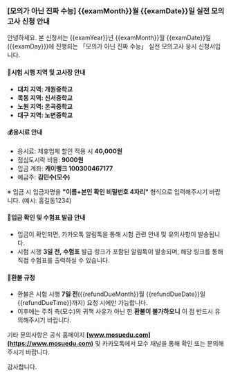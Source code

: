 ### [모의가 아닌 진짜 수능] {{examMonth}}월 {{examDate}}일 실전 모의고사 신청 안내

안녕하세요. 본 신청서는 {{examYear}}년 {{examMonth}}월 {{examDate}}일({{examDay}})에 진행되는 「모의가 아닌 진짜 수능」 실전 모의고사 응시 신청서입니다.

#### 📍시험 시행 지역 및 고사장 안내

-   **대치 지역: 개원중학교**
-   **목동 지역: 신서중학교**
-   **노원 지역: 온곡중학교**
-   **대구 지역: 노변중학교**

#### 💰응시료 안내

-   응시료: 제휴업체 할인 적용 시 **40,000원**
-   점심도시락 비용: **9000원**
-   입금 계좌: **케이뱅크 100300467177**
-   예금주: **김민수(모수)**

※ 입금 시 입금자명을 **"이름+본인 확인 비밀번호 4자리"** 형식으로 입력해주시기 바랍니다.
(예시: 홍길동1234)

#### 📩입금 확인 및 수험표 발급 안내

-   입금이 확인되면, 카카오톡 알림톡을 통해 시험 관련 안내 및 유의사항이 발송됩니다.
-   시험 시행 **3일 전, 수험표** 발급 링크가 포함된 알림톡이 발송되며, 해당 링크를 통해 직접 수험표를 출력하실 수 있습니다.

#### 🔁환불 규정

-   환불은 시험 시행 **7일 전**({{refundDueMonth}}월 {{refundDueDate}}일 {{refundDueTime}}까지) 요청 시에만 가능합니다.
-   이후에는 주최 측(모수)의 귀책 사유가 아닌 한 **환불이 불가하오니** 이 점 반드시 유의해주시기 바랍니다.

기타 문의사항은 공식 홈페이지 **[www.mosuedu.com](https://www.mosuedu.com)** 및 카카오톡에서 모수 채널을 통해 확인 또는 문의해 주시기 바랍니다.

감사합니다.
